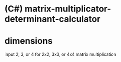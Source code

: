 # (C#) matrix-multiplicator-determinant-calculator

# dimensions
input 2, 3, or 4 for 2x2, 3x3, or 4x4 matrix multiplication
